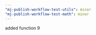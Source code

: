 ```yaml
---
"mj-publish-workflow-test-utils": minor
"mj-publish-workflow-test-math": minor
---
```


added function 9
